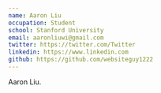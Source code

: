 ```yaml
---
name: Aaron Liu
occupation: Student
school: Stanford University
email: aaronliuwi@gmail.com
twitter: https://twitter.com/Twitter
linkedin: https://www.linkedin.com
github: https://github.com/websiteguy1222
---
```


Aaron Liu.
